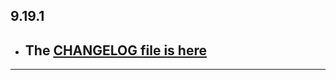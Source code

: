 ## 9.19.1

- ## The [CHANGELOG file is here](https://flutter-sound.canardoux.xyz/changelog.html)

-----------------------------------------------------------------------------------------------------------------------------------
